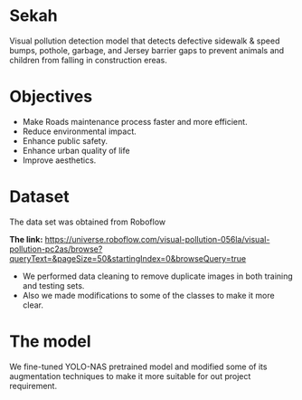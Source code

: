 # Sekah
Visual pollution detection model that detects defective sidewalk & speed bumps, pothole, garbage, and Jersey barrier gaps to prevent animals and children from falling in construction ereas.

# Objectives
- Make Roads maintenance process faster and more efficient.
- Reduce environmental impact.
- Enhance public safety.
- Enhance urban quality of life
- Improve aesthetics.

# Dataset
The data set was obtained from Roboflow

**The link:** https://universe.roboflow.com/visual-pollution-056la/visual-pollution-pc2as/browse?queryText=&pageSize=50&startingIndex=0&browseQuery=true

- We performed data cleaning to remove duplicate images in both training and testing sets.
- Also we made modifications to some of the classes to make it more clear.

# The model
We fine-tuned YOLO-NAS pretrained model and modified some of its augmentation techniques to make it more suitable for out project requirement.


